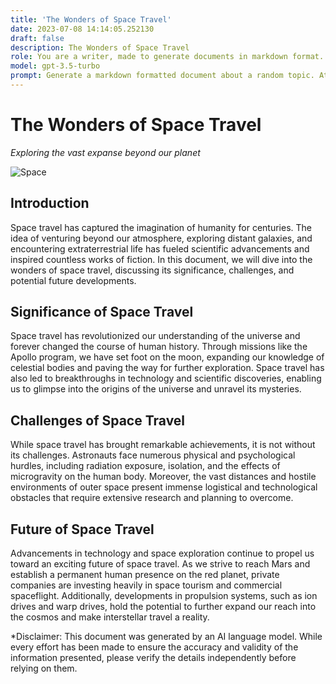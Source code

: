 ```yaml
---
title: 'The Wonders of Space Travel'
date: 2023-07-08 14:14:05.252130
draft: false
description: The Wonders of Space Travel
role: You are a writer, made to generate documents in markdown format. It is very important that all of the documents you generate are in valid markdown format.
model: gpt-3.5-turbo
prompt: Generate a markdown formatted document about a random topic. At the bottom, include a disclaimer explaining that the document was generated by you. The first line of the document should be the title. Make sure that the entire document is in proper markdown format, using a mix of various tags to make the document visually appealing.
---
```


# The Wonders of Space Travel

*Exploring the vast expanse beyond our planet*

![Space](https://images.unsplash.com/photo-1559526324-6bae42e39a8d)

## Introduction

Space travel has captured the imagination of humanity for centuries. The idea of venturing beyond our atmosphere, exploring distant galaxies, and encountering extraterrestrial life has fueled scientific advancements and inspired countless works of fiction. In this document, we will dive into the wonders of space travel, discussing its significance, challenges, and potential future developments.

## Significance of Space Travel

Space travel has revolutionized our understanding of the universe and forever changed the course of human history. Through missions like the Apollo program, we have set foot on the moon, expanding our knowledge of celestial bodies and paving the way for further exploration. Space travel has also led to breakthroughs in technology and scientific discoveries, enabling us to glimpse into the origins of the universe and unravel its mysteries.

## Challenges of Space Travel

While space travel has brought remarkable achievements, it is not without its challenges. Astronauts face numerous physical and psychological hurdles, including radiation exposure, isolation, and the effects of microgravity on the human body. Moreover, the vast distances and hostile environments of outer space present immense logistical and technological obstacles that require extensive research and planning to overcome.

## Future of Space Travel

Advancements in technology and space exploration continue to propel us toward an exciting future of space travel. As we strive to reach Mars and establish a permanent human presence on the red planet, private companies are investing heavily in space tourism and commercial spaceflight. Additionally, developments in propulsion systems, such as ion drives and warp drives, hold the potential to further expand our reach into the cosmos and make interstellar travel a reality.

*Disclaimer: This document was generated by an AI language model. While every effort has been made to ensure the accuracy and validity of the information presented, please verify the details independently before relying on them.
